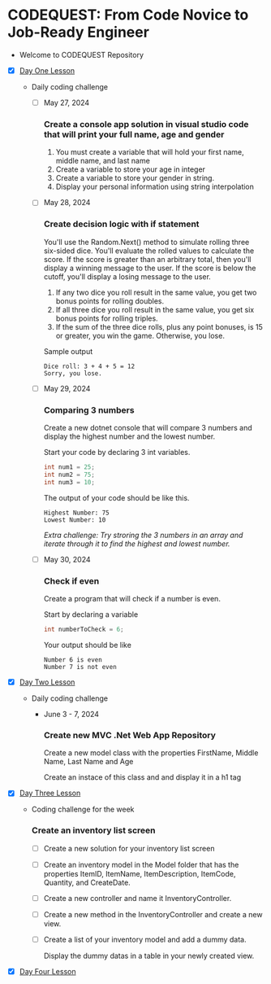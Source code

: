 # CODEQUEST: From Code Novice to Job-Ready Engineer

- Welcome to CODEQUEST Repository

 - [x] [Day One Lesson](/Day1/Lesson.md)
    - Daily coding challenge
        - [ ] May 27, 2024
            ### Create a console app solution in visual studio code that will print your full name, age and gender

            1. You must create a variable that will hold your first name, middle name, and last name
            2. Create a variable to store your age in integer
            3. Create a variable to store your gender in string.
            4. Display your personal information using string interpolation
            
        - [ ] May 28, 2024
            ### Create decision logic with if statement
            
            You'll use the Random.Next() method to simulate rolling three six-sided dice. You'll evaluate the rolled values to calculate the score. If the score is greater than an arbitrary total, then you'll display a winning message to the user. If the score is below the cutoff, you'll display a losing message to the user.

             1. If any two dice you roll result in the same value, you get two bonus points for rolling doubles.
             2. If all three dice you roll result in the same value, you get six bonus points for rolling triples.
             3. If the sum of the three dice rolls, plus any point bonuses, is 15 or greater, you win the game. Otherwise, you lose.

            Sample output
            ```
            Dice roll: 3 + 4 + 5 = 12
            Sorry, you lose.
            ```
        
        - [ ] May 29, 2024
            ### Comparing 3 numbers

            Create a new dotnet console that will compare 3 numbers and display the highest number and the lowest number.

            Start your code by declaring 3 int variables.

            ```c#
            int num1 = 25;
            int num2 = 75;
            int num3 = 10;
            ```

            The output of your code should be like this.
            ```
            Highest Number: 75
            Lowest Number: 10
            ```

             *Extra challenge: Try stroring the 3 numbers in an array and iterate through it to find the highest and lowest number.*

        - [ ] May 30, 2024
            ### Check if even

            Create a program that will check if a number is even.

            Start by declaring a variable
            ```c#
            int numberToCheck = 6;
            ```

            Your output should be like
            ```
            Number 6 is even
            Number 7 is not even
            ```
 - [x] [Day Two Lesson](/Day2/Lesson.md)
    - Daily coding challenge
        - June 3 - 7, 2024
            ### Create new MVC .Net Web App Repository
            
            Create a new model class with the properties FirstName, Middle Name, Last Name and Age

            Create an instace of this class and and display it in a h1 tag 
 - [x] [Day Three Lesson](/Day3/Lesson.md)
    - Coding challenge for the week
        ### Create an inventory list screen
            
        - [ ] Create a new solution for your inventory list screen

        - [ ] Create an inventory model in the Model folder that has the properties ItemID, ItemName, ItemDescription, ItemCode, Quantity, and CreateDate.

        - [ ] Create a new controller and name it InventoryController.

        - [ ] Create a new method in the InventoryController and create a new view.

        - [ ] Create a list of your inventory model and add a dummy data.

            Display the dummy datas in a table in your newly created view. 

 - [x] [Day Four Lesson](/Day4/Lesson.md)


